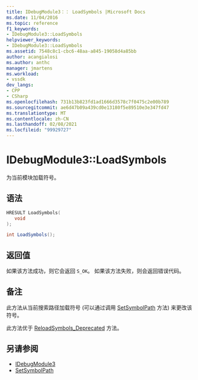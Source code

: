 ```yaml
---
title: IDebugModule3：： LoadSymbols |Microsoft Docs
ms.date: 11/04/2016
ms.topic: reference
f1_keywords:
- IDebugModule3::LoadSymbols
helpviewer_keywords:
- IDebugModule3::LoadSymbols
ms.assetid: 7548c8c1-cbc6-48aa-a845-19058d4a85bb
author: acangialosi
ms.author: anthc
manager: jmartens
ms.workload:
- vssdk
dev_langs:
- CPP
- CSharp
ms.openlocfilehash: 731b13b823fd1ad1666d3578c7f0475c2e00b789
ms.sourcegitcommit: ae6d47b09a439cd0e13180f5e89510e3e347fd47
ms.translationtype: MT
ms.contentlocale: zh-CN
ms.lasthandoff: 02/08/2021
ms.locfileid: "99929727"
---
```

# <a name="idebugmodule3loadsymbols"></a>IDebugModule3::LoadSymbols
为当前模块加载符号。

## <a name="syntax"></a>语法

```cpp
HRESULT LoadSymbols(
   void
);
```

```csharp
int LoadSymbols();
```

## <a name="return-value"></a>返回值
 如果该方法成功，则它会返回 `S_OK`。 如果该方法失败，则会返回错误代码。

## <a name="remarks"></a>备注
 此方法从当前搜索路径加载符号 (可以通过调用 [SetSymbolPath](../../../extensibility/debugger/reference/idebugengine3-setsymbolpath.md) 方法) 来更改该符号。

 此方法优于 [ReloadSymbols_Deprecated](../../../extensibility/debugger/reference/idebugmodule2-reloadsymbols-deprecated.md) 方法。

## <a name="see-also"></a>另请参阅
- [IDebugModule3](../../../extensibility/debugger/reference/idebugmodule3.md)
- [SetSymbolPath](../../../extensibility/debugger/reference/idebugengine3-setsymbolpath.md)
